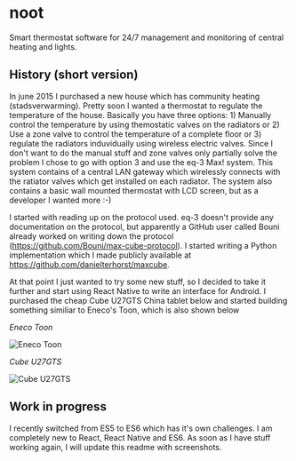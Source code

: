 # noot
Smart thermostat software for 24/7 management and monitoring of central heating and lights.

## History (short version)
In june 2015 I purchased a new house which has community heating (stadsverwarming). Pretty soon I wanted a thermostat to regulate the temperature of the house. Basically you have three options: 1) Manually control the temperature by using themostatic valves on the radiators or 2) Use a zone valve to control the temperature of a complete floor or 3) regulate the radiators induvidually using wireless electric valves. Since I don't want to do the manual stuff and zone valves only partially solve the problem I chose to go with option 3 and use the eq-3 Max! system. This system contains of a central LAN gateway which wirelessly connects with the ratiator valves which get installed on each radiator. The system also contains a basic wall mounted thermostat with LCD screen, but as a developer I wanted more :-)

I started with reading up on the protocol used. eq-3 doesn't provide any documentation on the protocol, but apparently a GitHub user called Bouni already worked on writing down the protocol (https://github.com/Bouni/max-cube-protocol). I started writing a Python implementation which I made publicly available at https://github.com/danielterhorst/maxcube.

At that point I just wanted to try some new stuff, so I decided to take it further and start using React Native to write an interface for Android. I purchased the cheap Cube U27GTS China tablet below and started building something similiar to Eneco's Toon, which is also shown below

*Eneco Toon*

![Eneco Toon](http://ic.tweakimg.net/ext/i/imagenormal/2000549355.jpeg)

*Cube U27GTS*

![Cube U27GTS](http://g02.a.alicdn.com/kf/HTB1PJ.pIpXXXXbnXFXXq6xXFXXXF/8-inch-cube-u27gts-tablet-U27GT-S-wifi-Quad-Core-MTK8127-u27gts-1GB-8GB-IPS-1280.jpg)

## Work in progress
I recently switched from ES5 to ES6 which has it's own challenges. I am completely new to React, React Native and ES6. As soon as I have stuff working again, I will update this readme with screenshots.
